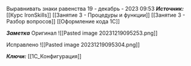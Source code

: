 
Выравнивать знаки равенства
 19 - декабрь - 2023  09:53 
***Источник:***  [[Курс IronSkills]] [[Занятие 3 - Процедуры и функции]] [[Занятие 3 -  Разбор вопросов]] [[Оформление кода 1С]]

***Заметка*** 
Оригинал 
![[Pasted image 20231219095253.png]]

Исправлено
![[Pasted image 20231219095304.png]]


***Ключи:*** [[1С_Конфигурация]]